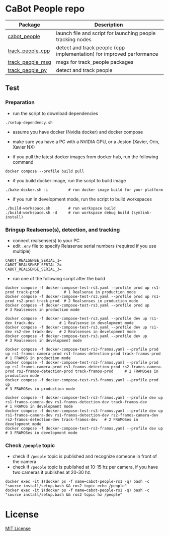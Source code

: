 # CaBot People repo

|Package|Description|
|---|---|
|[cabot_people](../cabot_people)|launch file and script for launching people tracking nodes|
|[track_people_cpp](../track_people_cpp)|detect and track people (cpp implementation) for improved performance|
|[track_people_msg](../track_people_msg)|msgs for track_people packages|
|[track_people_py](../track_people_py)|detect and track people|

## Test

### Preparation

- run the script to download dependencies

```
./setup-dependency.sh
```

- assume you have docker (Nvidia docker) and docker compose
- make sure you have a PC with a NVIDIA GPU, or a Jeston (Xavier, Orin, Xavier NX)

- if you pull the latest docker images from docker hub, run the following command

```
docker compose --profile build pull
```

- if you build docker image, run the script to build image

```
./bake-docker.sh -i         # run docker image build for your platform
```

- if you run in development mode, run the script to build workspaces

```
./build-workspace.sh        # run workspace build
./build-workspace.sh -d     # run workspace debug build (symlink-install)
```

### Bringup Realsense(s), detection, and tracking

- connect realsense(s) to your PC
- edit `.env` file to specify Relasense serial numbers (required if you use multiple)
```
CABOT_REALSENSE_SERIAL_1=
CABOT_REALSENSE_SERIAL_2=
CABOT_REALSENSE_SERIAL_3=
```
- run one of the following script after the build

```
docker compose -f docker-compose-test-rs3.yaml --profile prod up rs1-prod track-prod           # 1 Realsense in production mode
docker compose -f docker-compose-test-rs3.yaml --profile prod up rs1-prod rs2-prod track-prod  # 2 Realsenses in production mode
docker compose -f docker-compose-test-rs3.yaml --profile prod up                               # 3 Realsenses in production mode

docker compose -f docker-compose-test-rs3.yaml --profile dev up rs1-dev track-dev           # 1 Realsense in development mode
docker compose -f docker-compose-test-rs3.yaml --profile dev up rs1-dev rs2-dev track-dev   # 2 Realsenses in development mode
docker compose -f docker-compose-test-rs3.yaml --profile dev up                             # 3 Realsenses in development mode
```

```
docker compose -f docker-compose-test-rs3-framos.yaml --profile prod up rs1-framos-camera-prod rs1-framos-detection-prod track-framos-prod                                                      # 1 FRAMOS in production mode
docker compose -f docker-compose-test-rs3-framos.yaml --profile prod up rs1-framos-camera-prod rs1-framos-detection-prod rs2-framos-camera-prod rs2-framos-detection-prod track-framos-prod     # 2 FRAMOSes in production mode
docker compose -f docker-compose-test-rs3-framos.yaml --profile prod up                                                                                                                         # 3 FRAMOSes in production mode

docker compose -f docker-compose-test-rs3-framos.yaml --profile dev up rs1-framos-camera-dev rs1-framos-detection-dev track-framos-dev                                                  # 1 FRAMOS in development mode
docker compose -f docker-compose-test-rs3-framos.yaml --profile dev up rs1-framos-camera-dev rs1-framos-detection-dev rs2-framos-camera-dev rs2-framos-detection-dev track-framos-dev   # 2 FRAMOSes in development mode
docker compose -f docker-compose-test-rs3-framos.yaml --profile dev up                                                                                                                  # 3 FRAMOSes in development mode
```

### Check `/people` topic

- check if `/people` topic is published and recognize someone in front of the camera
- check if `/people` topic is published at 10-15 hz per camera, if you have two cameras it publishes at 20-30 hz.

```
docker exec -it $(docker ps -f name=cabot-people-rs1 -q) bash -c "source install/setup.bash && ros2 topic echo /people"
docker exec -it $(docker ps -f name=cabot-people-rs1 -q) bash -c "source install/setup.bash && ros2 topic hz /people"
```

# License

[MIT License](LICENSE)
